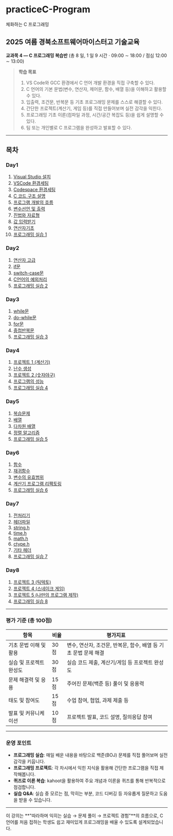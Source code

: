 # practiceC-Program
체화하는 C 프로그래밍

## 2025 여름 경북소프트웨어마이스터고 기술교육

**교과목 4 ― C 프로그래밍 복습반** (총 8 일, 1 일 9 시간 · 09:00 ∼ 18:00 / 점심 12:00 ∼ 13:00)

> **학습 목표**
>
> 1. VS Code와 GCC 환경에서 C 언어 개발 환경을 직접 구축할 수 있다.
> 2. C 언어의 기본 문법(변수, 연산자, 제어문, 함수, 배열 등)을 이해하고 활용할 수 있다.
> 3. 입출력, 조건문, 반복문 등 기초 프로그래밍 문제를 스스로 해결할 수 있다.
> 4. 간단한 프로젝트(계산기, 게임 등)를 직접 만들어보며 실전 감각을 익힌다.
> 5. 프로그래밍 기초 이론(컴파일 과정, 시간/공간 복잡도 등)을 쉽게 설명할 수 있다.
> 6. 팀 또는 개인별로 C 프로그램을 완성하고 발표할 수 있다.

---

## 목차
### Day1
1. [Visual Studio 설치](day1/1_VisualStudio설치.md)
2. [VSCode 환경세팅](day1/2_VSCode환경세팅.md)
3. [Codespace 환경세팅](day1/3_codespace환경세팅.md)
4. [C 코드 구조 설명](day1/4_c코드%20구조%20설명.md)
5. [프로그램 개발의 흐름](day1/5_프로그램%20개발의%20흐름.md)
6. [변수선언 및 출력](day1/6_변수선언%20및%20출력.md)
7. [진법와 자료형](day1/7_진법와%20자료형.md)
8. [값 입력받기](day1/8_값%20입력받기.md)
9. [연산자기초](day1/9_연산자기초.md)
10. [프로그래밍 실습 1](day1/0_프로그래밍%20실습%201.md)

### Day2
1. [연산자 고급](day2/1_연산자고급.md)
2. [if문](day2/2_if문.md)
3. [switch-case문](day2/3_switch%20case문.md)
4. [C언어의 예외처리](day2/4_C언어의%20예외처리.md)
5. [프로그래밍 실습 2](day2/5_프로그래밍%20실습%202.md)

### Day3
1. [while문](day3/1_while문.md)
2. [do-while문](day3/2_do%20while문.md)
3. [for문](day3/3_for문.md)
4. [중첩반복문](day3/4_중첩반복문.md)
5. [프로그래밍 실습 3](day3/5_프로그래밍%20실습%203.md)

### Day4
1. [프로젝트 1 (계산기)](day4/1_계산기%20프로젝트.md)
2. [난수 생성](day4/2_난수생성.md)
3. [프로젝트 2 (숫자야구)](day4/3_숫자야구%20프로젝트.md)
4. [프로그램의 성능](day4/4_프로그램의%20성능.md)
5. [프로그래밍 실습 4](day4/5_프로그래밍%20실습%204.md)

### Day5
1. [복습문제](day5/1_복습문제.md)
2. [배열](day5/2_배열.md)
3. [다차원 배열](day5/3_다차원%20배열.md)
4. [정렬 알고리즘](day5/4_정렬%20알고리즘.md)
5. [프로그래밍 실습 5](day5/5_프로그래밍%20실습%205.md)

### Day6
1. [함수](day6/1_함수.md)
2. [재귀함수](day6/2_재귀함수.md)
3. [변수의 유효범위](day6/3_변수의%20유효범위.md)
4. [계산기 프로그램 리팩토링](day5/계산기%20리펙토링.md)
5. [프로그래밍 실습 6](day6/6_프로그래밍%20실습%206.md)

### Day7
1. [전처리기](day7/1_전처리기.md)
2. [헤더파일](day7/2_헤더파일.md)
3. [string.h](day7/3_string.md)
4. [time.h](day7/4_time.md)
5. [math.h](day7/5_math.md)
6. [ctype.h](day7/6_ctype.md)
7. [기타 헤더](day7/7_기타%20헤더.md)
8. [프로그래밍 실습 7](day7/8_프로그래밍%20실습%207.md)

### Day8
1. [프로젝트 3 (틱텍토)](day8/1_틱텍토%20프로젝트.md)
2. [프로젝트 4 (스네이크 게임)](day8/2_스네이크%20프로젝트.md)
3. [프로젝트 5 (나만의 프로그램 제작)](day8/3_나만의%20프로그램.md)
4. [프로그래밍 실습 8](day8/3_프로그래밍%20실습%208.md)

---

### 평가 기준 (총 100점)

| 항목                  | 비율   | 평가지표                               |
|---------------------|------|------------------------------------|
| 기초 문법 이해 및 활용     | 30점 | 변수, 연산자, 조건문, 반복문, 함수, 배열 등 기초 문법 문제 해결 |
| 실습 및 프로젝트 완성도   | 30점 | 실습 코드 제출, 계산기/게임 등 프로젝트 완성도           |
| 문제 해결력 및 응용      | 15점 | 주어진 문제(백준 등) 풀이 및 응용력                  |
| 태도 및 참여도          | 15점  | 수업 참여, 협업, 과제 제출 등                      |
| 발표 및 커뮤니케이션      | 10점 | 프로젝트 발표, 코드 설명, 질의응답 참여               |

---

### 운영 포인트

* **프로그래밍 실습**: 매일 배운 내용을 바탕으로 백준(BOJ) 문제를 직접 풀어보며 실전 감각을 키웁니다.
* **프로그래밍 프로젝트**: 각 차시에서 익힌 지식을 활용해 간단한 프로그램을 직접 제작해봅니다.
* **퀴즈로 이론 복습**: kahoot을 활용하여 주요 개념과 이론을 퀴즈를 통해 반복적으로 점검합니다.
* **실습 Q&A**: 실습 중 모르는 점, 막히는 부분, 코드 디버깅 등 자유롭게 질문하고 도움을 받을 수 있습니다.

---

이 강의는 **"따라하며 익히는 실습 → 문제 풀이 → 프로젝트 경험"**의 흐름으로, C 언어를 처음 접하는 학생도 쉽고 재미있게 프로그래밍을 배울 수 있도록 설계되었습니다.
